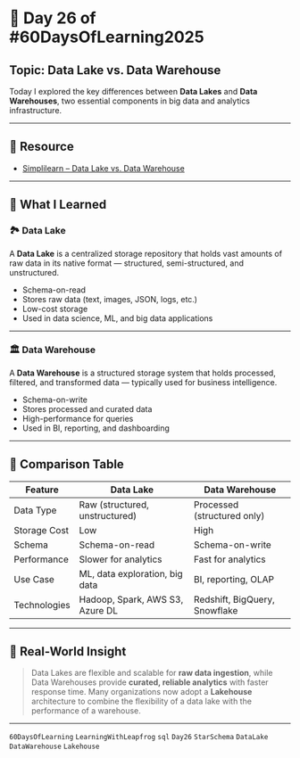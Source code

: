 # 📘 Day 26 of #60DaysOfLearning2025

## Topic: Data Lake vs. Data Warehouse

Today I explored the key differences between **Data Lakes** and **Data Warehouses**, two essential components in big data and analytics infrastructure.

---

## 🔗 Resource

- [Simplilearn – Data Lake vs. Data Warehouse](https://www.simplilearn.com/tutorials/data-engineering-tutorial/data-lake-vs-data-warehouse)

---

## 🧠 What I Learned

### 🏞️ Data Lake

A **Data Lake** is a centralized storage repository that holds vast amounts of raw data in its native format — structured, semi-structured, and unstructured.

- Schema-on-read
- Stores raw data (text, images, JSON, logs, etc.)
- Low-cost storage
- Used in data science, ML, and big data applications

---

### 🏛️ Data Warehouse

A **Data Warehouse** is a structured storage system that holds processed, filtered, and transformed data — typically used for business intelligence.

- Schema-on-write
- Stores processed and curated data
- High-performance for queries
- Used in BI, reporting, and dashboarding

---

## 🔄 Comparison Table

| Feature                | Data Lake                        | Data Warehouse                      |
|------------------------|----------------------------------|-------------------------------------|
| Data Type              | Raw (structured, unstructured)   | Processed (structured only)         |
| Storage Cost           | Low                              | High                                |
| Schema                 | Schema-on-read                   | Schema-on-write                     |
| Performance            | Slower for analytics             | Fast for analytics                  |
| Use Case               | ML, data exploration, big data   | BI, reporting, OLAP                 |
| Technologies           | Hadoop, Spark, AWS S3, Azure DL  | Redshift, BigQuery, Snowflake       |

---

## 🧪 Real-World Insight

> Data Lakes are flexible and scalable for **raw data ingestion**, while Data Warehouses provide **curated, reliable analytics** with faster response time.
> Many organizations now adopt a **Lakehouse** architecture to combine the flexibility of a data lake with the performance of a warehouse.

---

`60DaysOfLearning` `LearningWithLeapfrog` `sql` `Day26` `StarSchema` `DataLake` `DataWarehouse` `Lakehouse`
